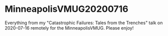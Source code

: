 # MinneapolisVMUG20200716
Everything from my "Catastrophic Failures: Tales from the Trenches" talk on 2020-07-16 remotely for the MinneapolisVMUG. Please enjoy!
